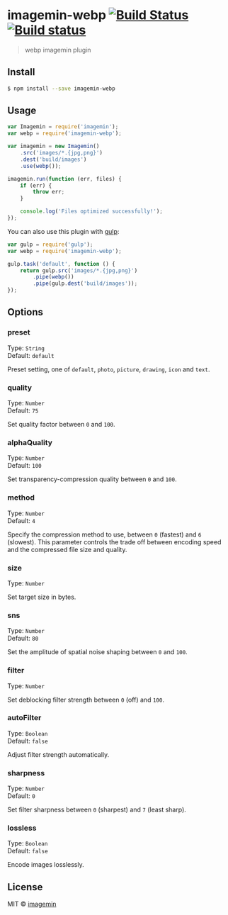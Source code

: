 # imagemin-webp [![Build Status](http://img.shields.io/travis/imagemin/imagemin-webp.svg?style=flat)](https://travis-ci.org/imagemin/imagemin-webp) [![Build status](https://ci.appveyor.com/api/projects/status/erd3nf73djfm4gjp)](https://ci.appveyor.com/project/ShinnosukeWatanabe/imagemin-webp)

> webp imagemin plugin


## Install

```sh
$ npm install --save imagemin-webp
```


## Usage

```js
var Imagemin = require('imagemin');
var webp = require('imagemin-webp');

var imagemin = new Imagemin()
	.src('images/*.{jpg,png}')
	.dest('build/images')
	.use(webp());

imagemin.run(function (err, files) {
	if (err) {
		throw err;
	}

	console.log('Files optimized successfully!');
});
```

You can also use this plugin with [gulp](http://gulpjs.com):

```js
var gulp = require('gulp');
var webp = require('imagemin-webp');

gulp.task('default', function () {
	return gulp.src('images/*.{jpg,png}')
		.pipe(webp())
		.pipe(gulp.dest('build/images'));
});
```


## Options

### preset

Type: `String`  
Default: `default`

Preset setting, one of `default`, `photo`, `picture`, `drawing`, `icon` and `text`.

### quality

Type: `Number`  
Default: `75`

Set quality factor between `0` and `100`.

### alphaQuality

Type: `Number`  
Default: `100`

Set transparency-compression quality between `0` and `100`.

### method

Type: `Number`  
Default: `4`

Specify the compression method to use, between `0` (fastest) and `6` (slowest). This parameter controls the trade off between encoding speed and the compressed file size and quality.

### size

Type: `Number`  

Set target size in bytes.

### sns

Type: `Number`  
Default: `80`

Set the amplitude of spatial noise shaping between `0` and `100`.

### filter

Type: `Number`  

Set deblocking filter strength between `0` (off) and `100`.

### autoFilter

Type: `Boolean`  
Default: `false`  

Adjust filter strength automatically.

### sharpness

Type: `Number`  
Default: `0`

Set filter sharpness between `0` (sharpest) and `7` (least sharp).

### lossless

Type: `Boolean`  
Default: `false`

Encode images losslessly.


## License

MIT © [imagemin](https://github.com/imagemin)
